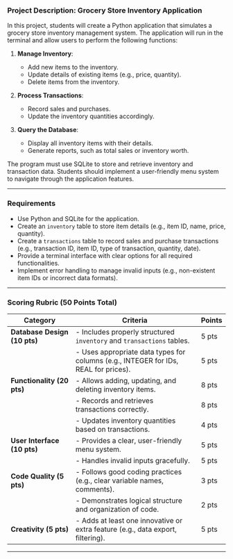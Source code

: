 ### **Project Description: Grocery Store Inventory Application**
In this project, students will create a Python application that simulates a grocery store inventory management system. The application will run in the terminal and allow users to perform the following functions:  

1. **Manage Inventory**:
   - Add new items to the inventory.
   - Update details of existing items (e.g., price, quantity).
   - Delete items from the inventory.

2. **Process Transactions**:
   - Record sales and purchases.
   - Update the inventory quantities accordingly.

3. **Query the Database**:
   - Display all inventory items with their details.
   - Generate reports, such as total sales or inventory worth.

The program must use SQLite to store and retrieve inventory and transaction data. Students should implement a user-friendly menu system to navigate through the application features.

---

### **Requirements**
- Use Python and SQLite for the application.
- Create an `inventory` table to store item details (e.g., item ID, name, price, quantity).
- Create a `transactions` table to record sales and purchase transactions (e.g., transaction ID, item ID, type of transaction, quantity, date).
- Provide a terminal interface with clear options for all required functionalities.
- Implement error handling to manage invalid inputs (e.g., non-existent item IDs or incorrect data formats).

---

### **Scoring Rubric (50 Points Total)**

| **Category**                  | **Criteria**                                                                 | **Points** |
|--------------------------------|------------------------------------------------------------------------------|------------|
| **Database Design (10 pts)**  | - Includes properly structured `inventory` and `transactions` tables.        | 5 pts      |
|                                | - Uses appropriate data types for columns (e.g., INTEGER for IDs, REAL for prices). | 5 pts      |
| **Functionality (20 pts)**    | - Allows adding, updating, and deleting inventory items.                     | 8 pts      |
|                                | - Records and retrieves transactions correctly.                              | 8 pts      |
|                                | - Updates inventory quantities based on transactions.                        | 4 pts      |
| **User Interface (10 pts)**   | - Provides a clear, user-friendly menu system.                               | 5 pts      |
|                                | - Handles invalid inputs gracefully.                                        | 5 pts      |
| **Code Quality (5 pts)**      | - Follows good coding practices (e.g., clear variable names, comments).      | 3 pts      |
|                                | - Demonstrates logical structure and organization of code.                  | 2 pts      |
| **Creativity (5 pts)**        | - Adds at least one innovative or extra feature (e.g., data export, filtering). | 5 pts      |

---

